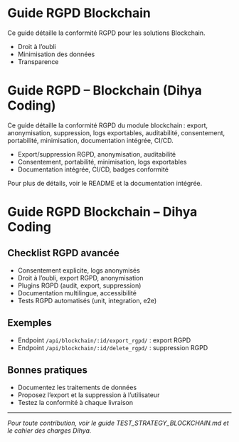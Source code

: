 # Guide RGPD Blockchain

Ce guide détaille la conformité RGPD pour les solutions Blockchain.

- Droit à l’oubli
- Minimisation des données
- Transparence

# Guide RGPD – Blockchain (Dihya Coding)

Ce guide détaille la conformité RGPD du module blockchain : export, anonymisation, suppression, logs exportables, auditabilité, consentement, portabilité, minimisation, documentation intégrée, CI/CD.

- Export/suppression RGPD, anonymisation, auditabilité
- Consentement, portabilité, minimisation, logs exportables
- Documentation intégrée, CI/CD, badges conformité

Pour plus de détails, voir le README et la documentation intégrée.

# Guide RGPD Blockchain – Dihya Coding

## Checklist RGPD avancée
- Consentement explicite, logs anonymisés
- Droit à l’oubli, export RGPD, anonymisation
- Plugins RGPD (audit, export, suppression)
- Documentation multilingue, accessibilité
- Tests RGPD automatisés (unit, integration, e2e)

## Exemples
- Endpoint `/api/blockchain/:id/export_rgpd/` : export RGPD
- Endpoint `/api/blockchain/:id/delete_rgpd/` : suppression RGPD

## Bonnes pratiques
- Documentez les traitements de données
- Proposez l’export et la suppression à l’utilisateur
- Testez la conformité à chaque livraison

---

*Pour toute contribution, voir le guide TEST_STRATEGY_BLOCKCHAIN.md et le cahier des charges Dihya.*
